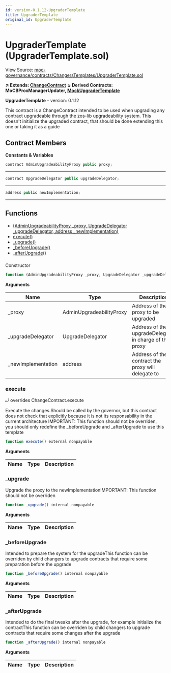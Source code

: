 ```yaml
---
id: version-0.1.12-UpgraderTemplate
title: UpgraderTemplate
original_id: UpgraderTemplate
---
```


# UpgraderTemplate (UpgraderTemplate.sol)

View Source: [moc-governance/contracts/ChangersTemplates/UpgraderTemplate.sol](../../moc-governance/contracts/ChangersTemplates/UpgraderTemplate.sol)

**↗ Extends: [ChangeContract](ChangeContract.md)**
**↘ Derived Contracts: MoCBProxManagerUpdater, [MockUpgraderTemplate](MockUpgraderTemplate.md)**

**UpgraderTemplate** - version: 0.1.12

This contract is a ChangeContract intended to be used when
upgrading any contract upgradeable through the zos-lib upgradeability
system. This doesn't initialize the upgraded contract, that should be done extending
this one or taking it as a guide

## Contract Members
**Constants & Variables**

```js
contract AdminUpgradeabilityProxy public proxy;
```
---

```js
contract UpgradeDelegator public upgradeDelegator;
```
---

```js
address public newImplementation;
```
---

## Functions

- [(AdminUpgradeabilityProxy _proxy, UpgradeDelegator _upgradeDelegator, address _newImplementation)](#upgradertemplatesol)
- [execute()](#execute)
- [_upgrade()](#_upgrade)
- [_beforeUpgrade()](#_beforeupgrade)
- [_afterUpgrade()](#_afterupgrade)

### 

Constructor

```js
function (AdminUpgradeabilityProxy _proxy, UpgradeDelegator _upgradeDelegator, address _newImplementation) public nonpayable
```

**Arguments**

| Name        | Type           | Description  |
| ------------- |------------- | -----|
| _proxy | AdminUpgradeabilityProxy | Address of the proxy to be upgraded | 
| _upgradeDelegator | UpgradeDelegator | Address of the upgradeDelegator in charge of that proxy | 
| _newImplementation | address | Address of the contract the proxy will delegate to | 

### execute

⤾ overrides ChangeContract.execute

Execute the changes.Should be called by the governor, but this contract does not check that explicitly because it is not its responsability in
the current architecture
IMPORTANT: This function should not be overriden, you should only redefine the _beforeUpgrade and _afterUpgrade to use this template

```js
function execute() external nonpayable
```

**Arguments**

| Name        | Type           | Description  |
| ------------- |------------- | -----|

### _upgrade

Upgrade the proxy to the newImplementationIMPORTANT: This function should not be overriden

```js
function _upgrade() internal nonpayable
```

**Arguments**

| Name        | Type           | Description  |
| ------------- |------------- | -----|

### _beforeUpgrade

Intended to prepare the system for the upgradeThis function can be overriden by child changers to upgrade contracts that require some preparation before the upgrade

```js
function _beforeUpgrade() internal nonpayable
```

**Arguments**

| Name        | Type           | Description  |
| ------------- |------------- | -----|

### _afterUpgrade

Intended to do the final tweaks after the upgrade, for example initialize the contractThis function can be overriden by child changers to upgrade contracts that require some changes after the upgrade

```js
function _afterUpgrade() internal nonpayable
```

**Arguments**

| Name        | Type           | Description  |
| ------------- |------------- | -----|

